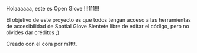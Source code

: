 Holaaaaaa, este es Open Glove !!!111!!!

El objetivo de este proyecto es que todos tengan acceso a las herramientas de accesibilidad de Spatial Glove
Sientete libre de editar el código, pero no olvides dar créditos ;)

Creado con el cora por m1ttt.
